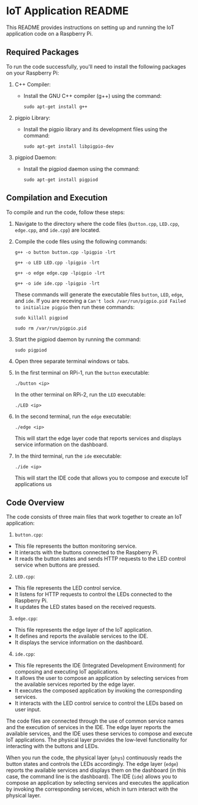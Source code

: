 # IoT Application README

This README provides instructions on setting up and running the IoT application code on a Raspberry Pi.

## Required Packages

To run the code successfully, you'll need to install the following packages on your Raspberry Pi:

1. C++ Compiler:
   - Install the GNU C++ compiler (g++) using the command:
     ```
     sudo apt-get install g++
     ```

2. pigpio Library:
   - Install the pigpio library and its development files using the command:
     ```
     sudo apt-get install libpigpio-dev
     ```

3. pigpiod Daemon:
   - Install the pigpiod daemon using the command:
     ```
     sudo apt-get install pigpiod
     ```

## Compilation and Execution

To compile and run the code, follow these steps:

1. Navigate to the directory where the code files (`button.cpp`, `LED.cpp`, `edge.cpp`, and `ide.cpp`) are located.

2. Compile the code files using the following commands:
    ```
    g++ -o button button.cpp -lpigpio -lrt
    ```
     ```
    g++ -o LED LED.cpp -lpigpio -lrt
    ```
    ```
    g++ -o edge edge.cpp -lpigpio -lrt
    ```
    ```
    g++ -o ide ide.cpp -lpigpio -lrt
    ```

    These commands will generate the executable files `button`, `LED`, `edge`, and `ide`. If you are receving a ` Can't lock /var/run/pigpio.pid Failed to initialize pigpio ` then run these commands: 
    ```
    sudo killall pigpiod
    ```
    ```
    sudo rm /var/run/pigpio.pid
    ```

3. Start the pigpiod daemon by running the command:
    ```
    sudo pigpiod
    ```

4. Open three separate terminal windows or tabs.

5. In the first terminal on RPi-1, run the `button` executable:
   ``` 
   ./button <ip>
   ```
   In the other terminal on RPi-2, run the `LED` executable:
   ``` 
   ./LED <ip>
   ```
    

6. In the second terminal, run the `edge` executable:
    ```
    ./edge <ip>
    ```
    This will start the edge layer code that reports services and displays service information on the dashboard.

7. In the third terminal, run the `ide` executable:
    ```
    ./ide <ip>
    ```
    This will start the IDE code that allows you to compose and execute IoT applications us

## Code Overview
The code consists of three main files that work together to create an IoT application:

1. `button.cpp`:
- This file represents the button monitoring service.
- It interacts with the buttons connected to the Raspberry Pi.
- It reads the button states and sends HTTP requests to the LED control service when buttons are pressed.

2. `LED.cpp`:
- This file represents the LED control service.
- It listens for HTTP requests to control the LEDs connected to the Raspberry Pi.
- It updates the LED states based on the received requests.

3. `edge.cpp`:
- This file represents the edge layer of the IoT application.
- It defines and reports the available services to the IDE.
- It displays the service information on the dashboard.

4. `ide.cpp`:
- This file represents the IDE (Integrated Development Environment) for composing and executing IoT applications.
- It allows the user to compose an application by selecting services from the available services reported by the edge layer.
- It executes the composed application by invoking the corresponding services.
- It interacts with the LED control service to control the LEDs based on user input.


The code files are connected through the use of common service names and the execution of services in the IDE. The edge layer reports the available services, and the IDE uses these services to compose and execute IoT applications. The physical layer provides the low-level functionality for interacting with the buttons and LEDs.

When you run the code, the physical layer (`phys`) continuously reads the button states and controls the LEDs accordingly. The edge layer (`edge`) reports the available services and displays them on the dashboard (in this case, the command line is the dashboard). The IDE (`ide`) allows you to compose an application by selecting services and executes the application by invoking the corresponding services, which in turn interact with the physical layer.
